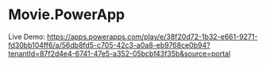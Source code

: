 # Movie.PowerApp

Live Demo: https://apps.powerapps.com/play/e/38f20d72-1b32-e661-9271-fd30bb104ff6/a/56db8fd5-c705-42c3-a0a8-eb9768ce0b94?tenantId=87f2d4e4-6741-47e5-a352-05bcbf43f35b&source=portal
